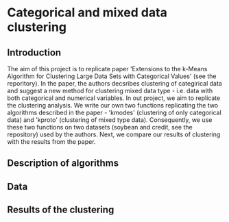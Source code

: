 # Categorical and mixed data clustering
## Introduction
The aim of this project is to replicate paper 'Extensions to the k-Means Algorithm for Clustering Large Data Sets with Categorical Values' (see the reporitory). In the paper, the authors decsribes clustering of categirical data and suggest a new method for clustering mixed data type - i.e. data with both categorical and numerical variables. In out project, we aim to replicate the clustering analysis. We write our own two functions replicating the two algorithms described in the paper - 'kmodes' (clustering of only categorical data) and 'kproto' (clustering of mixed type data). Consequently, we use these two functions on two datasets (soybean and credit, see the repository) used by the authors. Next, we compare our results of clustering with the results from the paper.

## Description of algorithms

## Data

## Results of the clustering
